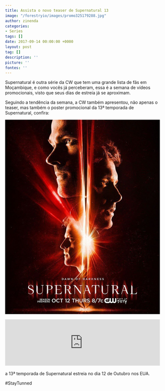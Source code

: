 ```yaml
---
title: Assista o novo teaser de Supernatural 13
image: "/forestryio/images/promo325179288.jpg"
author: zinenda
categories:
- Series
tags: []
date: 2017-09-14 00:00:00 +0000
layout: post
tag: []
description: ''
picture: ''
fontes: ''
---
```



Supernatural é outra série da CW que tem uma grande lista de fãs em Moçambique, e como vocês já perceberam, essa é a semana de vídeos promocionais, visto que seus dias de estreia já se aproximam.

Seguindo a tendência da semana, a CW também apresentou, não apenas o teaser, mas também o poster promocional da 13ª temporada de Supernatural, confira:

![](/forestryio/images/content_pic-3.jpg)

<iframe width="100%" height="auto" src="https://www.youtube.com/embed/qqIyd7vo2qU" frameborder="0" allowfullscreen="" async="" preload=""></iframe>

a 13ª temporada de Supernatural estreia no dia 12 de Outubro nos EUA.

#StayTunned